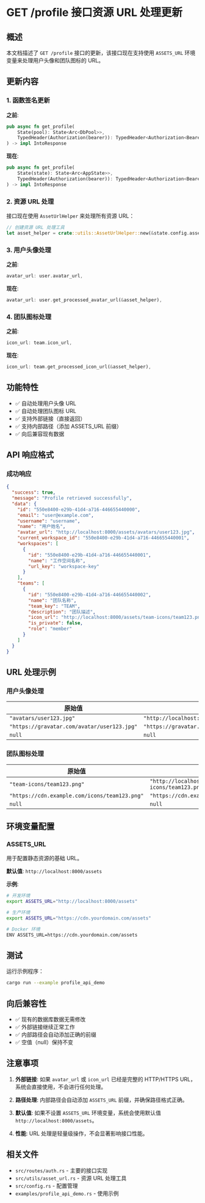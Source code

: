# GET /profile 接口资源 URL 处理更新

## 概述

本文档描述了 `GET /profile` 接口的更新，该接口现在支持使用 `ASSETS_URL` 环境变量来处理用户头像和团队图标的 URL。

## 更新内容

### 1. 函数签名更新

**之前**:
```rust
pub async fn get_profile(
    State(pool): State<Arc<DbPool>>,
    TypedHeader(Authorization(bearer)): TypedHeader<Authorization<Bearer>>,
) -> impl IntoResponse
```

**现在**:
```rust
pub async fn get_profile(
    State(state): State<Arc<AppState>>,
    TypedHeader(Authorization(bearer)): TypedHeader<Authorization<Bearer>>,
) -> impl IntoResponse
```

### 2. 资源 URL 处理

接口现在使用 `AssetUrlHelper` 来处理所有资源 URL：

```rust
// 创建资源 URL 处理工具
let asset_helper = crate::utils::AssetUrlHelper::new(&state.config.assets());
```

### 3. 用户头像处理

**之前**:
```rust
avatar_url: user.avatar_url,
```

**现在**:
```rust
avatar_url: user.get_processed_avatar_url(&asset_helper),
```

### 4. 团队图标处理

**之前**:
```rust
icon_url: team.icon_url,
```

**现在**:
```rust
icon_url: team.get_processed_icon_url(&asset_helper),
```

## 功能特性

- ✅ 自动处理用户头像 URL
- ✅ 自动处理团队图标 URL
- ✅ 支持外部链接（直接返回）
- ✅ 支持内部路径（添加 ASSETS_URL 前缀）
- ✅ 向后兼容现有数据

## API 响应格式

### 成功响应

```json
{
  "success": true,
  "message": "Profile retrieved successfully",
  "data": {
    "id": "550e8400-e29b-41d4-a716-446655440000",
    "email": "user@example.com",
    "username": "username",
    "name": "用户姓名",
    "avatar_url": "http://localhost:8000/assets/avatars/user123.jpg",
    "current_workspace_id": "550e8400-e29b-41d4-a716-446655440001",
    "workspaces": [
      {
        "id": "550e8400-e29b-41d4-a716-446655440001",
        "name": "工作空间名称",
        "url_key": "workspace-key"
      }
    ],
    "teams": [
      {
        "id": "550e8400-e29b-41d4-a716-446655440002",
        "name": "团队名称",
        "team_key": "TEAM",
        "description": "团队描述",
        "icon_url": "http://localhost:8000/assets/team-icons/team123.png",
        "is_private": false,
        "role": "member"
      }
    ]
  }
}
```

## URL 处理示例

### 用户头像处理

| 原始值 | 处理后结果 |
|--------|------------|
| `"avatars/user123.jpg"` | `"http://localhost:8000/assets/avatars/user123.jpg"` |
| `"https://gravatar.com/avatar/user123.jpg"` | `"https://gravatar.com/avatar/user123.jpg"` |
| `null` | `null` |

### 团队图标处理

| 原始值 | 处理后结果 |
|--------|------------|
| `"team-icons/team123.png"` | `"http://localhost:8000/assets/team-icons/team123.png"` |
| `"https://cdn.example.com/icons/team123.png"` | `"https://cdn.example.com/icons/team123.png"` |
| `null` | `null` |

## 环境变量配置

### ASSETS_URL

用于配置静态资源的基础 URL。

**默认值**: `http://localhost:8000/assets`

**示例**:
```bash
# 开发环境
export ASSETS_URL="http://localhost:8000/assets"

# 生产环境
export ASSETS_URL="https://cdn.yourdomain.com/assets"

# Docker 环境
ENV ASSETS_URL=https://cdn.yourdomain.com/assets
```

## 测试

运行示例程序：

```bash
cargo run --example profile_api_demo
```

## 向后兼容性

- ✅ 现有的数据库数据无需修改
- ✅ 外部链接继续正常工作
- ✅ 内部路径会自动添加正确的前缀
- ✅ 空值（null）保持不变

## 注意事项

1. **外部链接**: 如果 `avatar_url` 或 `icon_url` 已经是完整的 HTTP/HTTPS URL，系统会直接使用，不会进行任何处理。

2. **路径处理**: 内部路径会自动添加 `ASSETS_URL` 前缀，并确保路径格式正确。

3. **默认值**: 如果不设置 `ASSETS_URL` 环境变量，系统会使用默认值 `http://localhost:8000/assets`。

4. **性能**: URL 处理是轻量级操作，不会显著影响接口性能。

## 相关文件

- `src/routes/auth.rs` - 主要的接口实现
- `src/utils/asset_url.rs` - 资源 URL 处理工具
- `src/config.rs` - 配置管理
- `examples/profile_api_demo.rs` - 使用示例
